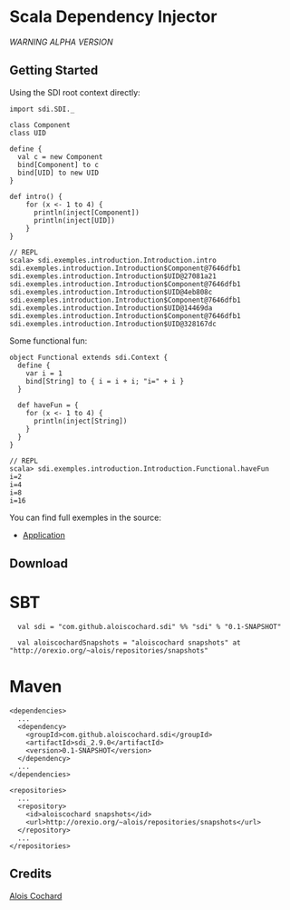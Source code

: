 # Scala Dependency Injector

*WARNING ALPHA VERSION*

## Getting Started

Using the SDI root context directly:

    import sdi.SDI._

    class Component
    class UID

    define {
      val c = new Component
      bind[Component] to c
      bind[UID] to new UID
    }

    def intro() {
        for (x <- 1 to 4) {
          println(inject[Component])
          println(inject[UID])
        }
    }

    // REPL
    scala> sdi.exemples.introduction.Introduction.intro
    sdi.exemples.introduction.Introduction$Component@7646dfb1
    sdi.exemples.introduction.Introduction$UID@27081a21
    sdi.exemples.introduction.Introduction$Component@7646dfb1
    sdi.exemples.introduction.Introduction$UID@4eb808c
    sdi.exemples.introduction.Introduction$Component@7646dfb1
    sdi.exemples.introduction.Introduction$UID@14469da
    sdi.exemples.introduction.Introduction$Component@7646dfb1
    sdi.exemples.introduction.Introduction$UID@328167dc

Some functional fun:

    object Functional extends sdi.Context {
      define {
        var i = 1
        bind[String] to { i = i + i; "i=" + i }
      }

      def haveFun = {
        for (x <- 1 to 4) {
          println(inject[String])
        }
      }
    }

    // REPL
    scala> sdi.exemples.introduction.Introduction.Functional.haveFun
    i=2
    i=4
    i=8
    i=16

You can find full exemples in the source:

  * [Application](https://github.com/aloiscochard/sdi/blob/master/src/test/scala/sdi/examples/1_Application.scala)

## Download

# SBT

      val sdi = "com.github.aloiscochard.sdi" %% "sdi" % "0.1-SNAPSHOT"

      val aloiscochardSnapshots = "aloiscochard snapshots" at "http://orexio.org/~alois/repositories/snapshots" 

# Maven

    <dependencies>
      ...
      <dependency>
        <groupId>com.github.aloiscochard.sdi</groupId>
        <artifactId>sdi_2.9.0</artifactId>
        <version>0.1-SNAPSHOT</version>
      </dependency>
      ...
    </dependencies>

    <repositories>
      ...
      <repository>
        <id>aloiscochard snapshots</id>
        <url>http://orexio.org/~alois/repositories/snapshots</url>
      </repository>
      ...
    </repositories>

## Credits
[Alois Cochard](http://aloiscochard.blogspot.com)
